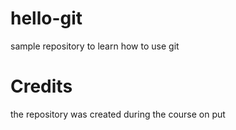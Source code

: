 # hello-git
sample repository to learn how to use git

# Credits
the repository was created during the course on put
